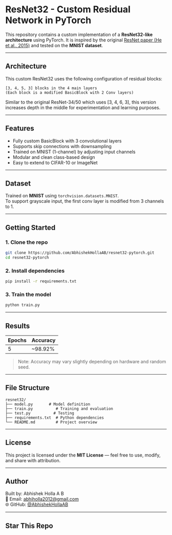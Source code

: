 # ResNet32 - Custom Residual Network in PyTorch

This repository contains a custom implementation of a **ResNet32-like architecture** using PyTorch. It is inspired by the original [ResNet paper (He et al., 2015)](https://arxiv.org/abs/1512.03385) and tested on the **MNIST dataset**.

---

## Architecture

This custom ResNet32 uses the following configuration of residual blocks:

```
[3, 4, 5, 3] blocks in the 4 main layers  
(Each block is a modified BasicBlock with 2 Conv layers)
```

Similar to the original ResNet-34/50 which uses [3, 4, 6, 3], this version increases depth in the middle for experimentation and learning purposes.

---

## Features

- Fully custom BasicBlock with 3 convolutional layers
- Supports skip connections with downsampling
- Trained on MNIST (1-channel) by adjusting input channels
- Modular and clean class-based design
- Easy to extend to CIFAR-10 or ImageNet

---

## Dataset

Trained on **MNIST** using `torchvision.datasets.MNIST`.  
To support grayscale input, the first conv layer is modified from 3 channels to 1.

---

## Getting Started

### 1. Clone the repo
```bash
git clone https://github.com/AbhishekHollaAB/resnet32-pytorch.git
cd resnet32-pytorch
```

### 2. Install dependencies
```bash
pip install -r requirements.txt
```

### 3. Train the model
```bash
python train.py
```

---

## Results

| Epochs | Accuracy |
|--------|----------|
| 5      | ~98.92%   |

> Note: Accuracy may vary slightly depending on hardware and random seed.

---

## File Structure

```
resnet32/
├── model.py       # Model definition
├── train.py          # Training and evaluation
├── test.py          # Testing
├── requirements.txt  # Python dependencies
└── README.md         # Project overview
```

---

## License

This project is licensed under the **MIT License** — feel free to use, modify, and share with attribution.

---

## Author

Built by: Abhishek Holla A B  
📧 Email: abhiholla2012@gmail.com  
🌐 GitHub: [@AbhishekHollaAB](https://github.com/your-username)

---

## Star This Repo
